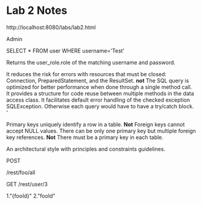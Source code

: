 # Lab 2 Notes

http://localhost:8080/labs/lab2.html

Admin

SELECT * FROM user WHERE username='Test'

Returns the user_role.role of the matching username and password. 


It reduces the risk for errors with resources that must be closed: Connection, PreparedStatement, and the ResultSet.
**not**    The SQL query is optimized for better performance when done through a single method call.
It provides a structure for code reuse between multiple methods in the data access class.
It facilitates default error handling of the checked exception SQLException. Otherwise each query would have to have a try/catch block. '

Primary keys uniquely identify a row in a table.
**Not** Foreign keys cannot accept NULL values.
There can be only one primary key but multiple foreign key references.
**Not** There must be a primary key in each table. 

An architectural style with principles and constraints guidelines.

POST

/rest/foo/all

GET /rest/user/3

1."{fooId}"
2."fooId"


